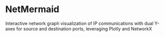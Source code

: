 # NetMermaid
Interactive network graph visualization of IP communications with dual Y-axes for source and destination ports, leveraging Plotly and NetworkX
